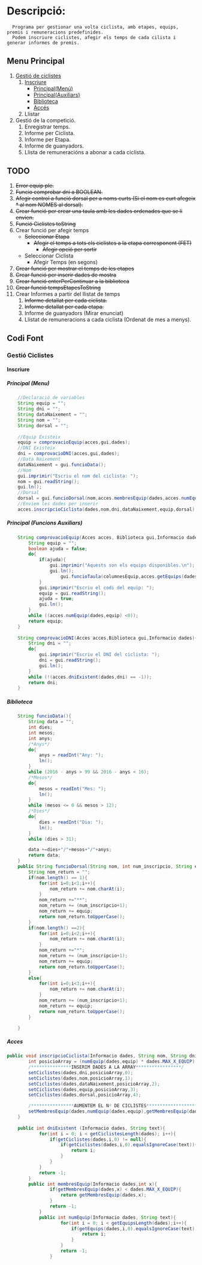 # Descripció:
      Programa per gestionar una volta ciclista, amb etapes, equips, premis i remuneracions predefinides.
      Podem inscriure ciclistes, afegir els temps de cada cilista i generar informes de premis.

##  Menu Principal

1. [Gestió de ciclistes](#gestioCiclistes)
    1. [Inscriure](#inscriure)
        * [Principal(Menú)](#inscriureMenu)
        * [Principal(Auxiliars)](#inscriureAuxiliars)
        * [Biblioteca](#inscriureBiblioteca)
        * [Accés](#inscriureAcces)
    2.  Llistar
2. Gestió de la competició.
    1. Enregistrar temps.
    2. Informe per Ciclista.
    3. Informe per Etapa.
    4. Informe de guanyadors.
    5. Llista de remuneracións a abonar a cada ciclista.

## TODO
1. ~~Error equip ple.~~
3. ~~Funcio comprobar dni a BOOLEAN.~~
4. ~~Afegir control a funció dorsal per a noms curts (Si el nom es curt afegeix * al nom NOMES al dorsal).~~
5. ~~Crear funció per crear una taula amb les dades ordenades que se li envien.~~
6. ~~Funció Ciclistes toString~~
7. Crear funció per afegir temps
    * ~~Seleccionar Etapa~~
        * ~~Afegir el temps a tots els ciclistes a la etapa corresponent (FET)~~
            * ~~Afegir opció per sortir~~
    * Seleccionar Ciclista
        * Afegir Temps (en segons)
8. ~~Crear funció per mostrar el temps de les etapes~~
9. ~~Crear funció per inserir dades de mostra~~
10. ~~Crear funció enterPerContinuar a la biblioteca~~
11. ~~Crear funció tempsEtapesToString~~
12. Crear Informes a partir del llistat de temps
    1. ~~Informe detallat per cada ciclista.~~
    2. ~~Informe detallat per cada etapa.~~
    3. Informe de guanyadors (Mirar enunciat)
    4. Llistat de remuneracions a cada ciclista (Ordenat de mes a menys).
        
## Codi Font

### <a name="gestioCiclistes">Gestió Ciclistes
#### <a name="Inscriure">Inscriure
##### <a name="inscriureMenu">Principal (Menu)
```java
    //Declaració de variables
    String equip = "";
    String dni = "";
    String dataNaixement = "";
    String nom = "";
    String dorsal = "";
    
    //Equip Existeix
    equip = comprovacioEquip(acces,gui,dades);
    //DNI Existeix
    dni = comprovacioDNI(acces,gui,dades);
    //Data Naixement
    dataNaixement = gui.funcioData();
    //Nom
    gui.imprimir("Escriu el nom del ciclista: ");
    nom = gui.readString();
    gui.ln();
    //Dorsal
    dorsal = gui.funcioDorsal(nom,acces.membresEquip(dades,acces.numEquip(dades,equip)),equip);
    //Enviem les dades per inserir
    acces.inscripcioCiclista(dades,nom,dni,dataNaixement,equip,dorsal);
```
##### <a name="inscriureAuxiliars">Principal (Funcions Auxiliars)
```java
	String comprovacioEquip(Acces acces, Biblioteca gui,Informacio dades){
		String equip = "";
		boolean ajuda = false;
		do{
			if(ajuda){
				gui.imprimir("Aquests son els equips disponibles.\n");
				gui.ln();
					gui.funcioTaula(columnesEquip,acces.getEquips(dades));
			}
			gui.imprimir("Escriu el codi del equip: ");
			equip = gui.readString();
			ajuda = true;
			gui.ln();
		}
		while ((acces.numEquip(dades,equip) <0));
		return equip;
	}
	
	String comprovacioDNI(Acces acces,Biblioteca gui,Informacio dades){
		String dni = "";
		do{
			gui.imprimir("Escriu el DNI del ciclista: ");
			dni = gui.readString();
			gui.ln();
		}
		while (!(acces.dniExistent(dades,dni) == -1));
		return dni;
	}
```
##### <a name="inscriureBiblioteca">Biblioteca
```java
	String funcioData(){
		String data = "";
		int dies;
		int mesos;
		int anys;
		/*Anys*/
		do{
			anys = readInt("Any: ");
			ln();
		}
		while (2016 - anys > 99 && 2016 - anys < 16);
		/*Mesos*/
		do{
			mesos = readInt("Mes: ");
			ln();
		}
		while (mesos <= 0 && mesos > 12);
		/*Dies*/
		do{
			dies = readInt("Dia: ");
			ln();
		}
		while (dies > 31);

		data +=dies+"/"+mesos+"/"+anys;
		return data;
	}
	public String funcioDorsal(String nom, int num_inscripcio, String equip){
		String nom_return = "";
		if(nom.length() == 1){
			for(int i=0;i<1;i++){
				nom_return += nom.charAt(i);
			}
			nom_return +="**";
			nom_return += (num_inscripcio+1);
			nom_return += equip;
			return nom_return.toUpperCase();
		}
		if(nom.length() ==2){
			for(int i=0;i<2;i++){
				nom_return += nom.charAt(i);
			}
			nom_return +="*";
			nom_return += (num_inscripcio+1);
			nom_return += equip;
			return nom_return.toUpperCase();
		}
		else{
			for(int i=0;i<3;i++){
				nom_return += nom.charAt(i);
			}
			nom_return += (num_inscripcio+1);
			nom_return += equip;
			return nom_return.toUpperCase();
		}

	}
```
##### <a name="inscriureAcces">Acces
```java
public void inscripcioCiclista(Informacio dades, String nom, String dni, String dataNaixement, String equip, String dorsal){
		int posicioArray = (numEquip(dades,equip) * dades.MAX_X_EQUIP) + (Integer.parseInt(dorsal.charAt(3)+"")-1);	//Posició del ciclista a la array
		/***************INSERIM DADES A LA ARRAY*****************/
		setCiclistes(dades,dni,posicioArray,0);
		setCiclistes(dades,nom,posicioArray,1);
		setCiclistes(dades,dataNaixement,posicioArray,2);
		setCiclistes(dades,equip,posicioArray,3);
		setCiclistes(dades,dorsal,posicioArray,4);

		/****************AUMENTEM EL Nº DE CICLISTES***********************/
		setMembresEquip(dades,numEquip(dades,equip),getMembresEquip(dades,numEquip(dades,equip))+1);
	}
	
	public int dniExistent (Informacio dades, String text){
    		for(int i = 0; i < getCiclistesLength(dades); i++){
    			if(getCiclistes(dades,i,0) != null){
    				if(getCiclistes(dades,i,0).equalsIgnoreCase(text)){
    					return i;
    				}
    			}
    		}
    		return -1;
    	}
    	public int membresEquip(Informacio dades,int x){
        		if(getMembresEquip(dades,x) < dades.MAX_X_EQUIP){
        			return getMembresEquip(dades,x);
        		}
        		return -1;
        	}
        	public int numEquip(Informacio dades, String text){
            		for(int i = 0; i < getEquipsLength(dades);i++){
            			if(getEquips(dades,i,0).equalsIgnoreCase(text)){
            				return i;
            			}
            		}
            		return -1;
            	}
```